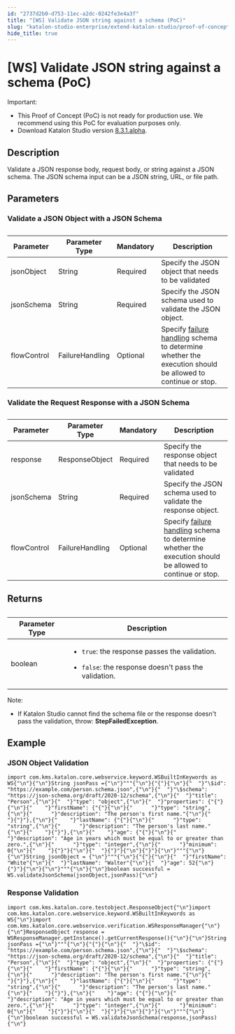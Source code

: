 ```yaml
---
id: "2737d2b0-d753-11ec-a2dc-0242fe3e4a3f"
title: "[WS] Validate JSON string against a schema (PoC)"
slug: "katalon-studio-enterprise/extend-katalon-studio/proof-of-concept/ws-validate-json-string-against-a-schema-poc"
hide_title: true
---
```


# <a id="id" class="anchor_top_offset"/><a id="ariaid-title1" class="anchor_top_offset"/>[WS] Validate JSON string against a schema (PoC)

<div xmlns="http://www.w3.org/1999/xhtml" className="note important note_important"><span className="note__title">Important:</span> 
  <ul className="ul"><li className="li">This Proof of Concept (PoC) is not ready for production use. We recommend using this PoC for evaluation purposes only.</li><li className="li">Download Katalon Studio version <a className="xref j-external-link" href="https://github.com/katalon-studio/katalon-studio/releases/tag/v8.3.1.alpha" target="_blank">8.3.1.alpha</a>.</li></ul>
</div>
    

## <a id="id_1" class="anchor_top_offset"/>Description

    
      
<p xmlns="http://www.w3.org/1999/xhtml" className="p">Validate a JSON response body, request body, or string against a   JSON schema. The JSON schema input can be a JSON string, URL, or   file path.</p> 
    
  
    

## <a id="id_2" class="anchor_top_offset"/>Parameters

    
          
      

### <a id="id_3" class="anchor_top_offset"/>Validate a JSON Object with a JSON Schema

      
        
<table xmlns="http://www.w3.org/1999/xhtml" className="table"><caption /><thead className="thead">     <tr className>       <th className="entry anchor_top_offset" id="id_3__entry__1">Parameter</th>       <th className="entry anchor_top_offset" id="id_3__entry__2">Parameter Type</th>       <th className="entry anchor_top_offset" id="id_3__entry__3">Mandatory</th>       <th className="entry anchor_top_offset" id="id_3__entry__4">Description</th>     </tr>   </thead><tbody className="tbody">     <tr className>       <td className="entry" headers="id_3__entry__1 id_3__entry__2 id_3__entry__3 id_3__entry__4 ">jsonObject</td>       <td className="entry" headers="id_3__entry__1 id_3__entry__2 id_3__entry__3 id_3__entry__4 ">String</td>       <td className="entry" headers="id_3__entry__1 id_3__entry__2 id_3__entry__3 id_3__entry__4 ">Required</td>       <td className="entry" headers="id_3__entry__1 id_3__entry__2 id_3__entry__3 id_3__entry__4 ">Specify the JSON object that needs to be validated</td>     </tr>     <tr className>       <td className="entry" headers="id_3__entry__1 id_3__entry__2 id_3__entry__3 id_3__entry__4 ">jsonSchema</td>       <td className="entry" headers="id_3__entry__1 id_3__entry__2 id_3__entry__3 id_3__entry__4 ">String</td>       <td className="entry" headers="id_3__entry__1 id_3__entry__2 id_3__entry__3 id_3__entry__4 ">Required</td>       <td className="entry" headers="id_3__entry__1 id_3__entry__2 id_3__entry__3 id_3__entry__4 ">Specify the JSON schema used to validate the JSON object.</td>     </tr>     <tr className>       <td className="entry" headers="id_3__entry__1 id_3__entry__2 id_3__entry__3 id_3__entry__4 ">flowControl</td>       <td className="entry" headers="id_3__entry__1 id_3__entry__2 id_3__entry__3 id_3__entry__4 ">FailureHandling</td>       <td className="entry" headers="id_3__entry__1 id_3__entry__2 id_3__entry__3 id_3__entry__4 ">Optional</td>       <td className="entry" headers="id_3__entry__1 id_3__entry__2 id_3__entry__3 id_3__entry__4 ">Specify <a className="xref j-external-link" href="https://docs.katalon.com/katalon-studio/docs/failure-handling.html" target="_blank">failure           handling</a> schema to determine whether the execution should be         allowed to continue or stop.</td>     </tr>   </tbody></table> 
      
    
      

### <a id="id_4" class="anchor_top_offset"/>Validate the Request Response with a JSON Schema

      
        
<table xmlns="http://www.w3.org/1999/xhtml" className="table"><caption /><thead className="thead">     <tr className>       <th className="entry anchor_top_offset" id="id_4__entry__1">Parameter</th>       <th className="entry anchor_top_offset" id="id_4__entry__2">Parameter Type</th>       <th className="entry anchor_top_offset" id="id_4__entry__3">Mandatory</th>       <th className="entry anchor_top_offset" id="id_4__entry__4">Description</th>     </tr>   </thead><tbody className="tbody">     <tr className>       <td className="entry" headers="id_4__entry__1 id_4__entry__2 id_4__entry__3 id_4__entry__4 ">response</td>       <td className="entry" headers="id_4__entry__1 id_4__entry__2 id_4__entry__3 id_4__entry__4 ">ResponseObject</td>       <td className="entry" headers="id_4__entry__1 id_4__entry__2 id_4__entry__3 id_4__entry__4 ">Required</td>       <td className="entry" headers="id_4__entry__1 id_4__entry__2 id_4__entry__3 id_4__entry__4 ">Specify the response object that needs to be validated</td>     </tr>     <tr className>       <td className="entry" headers="id_4__entry__1 id_4__entry__2 id_4__entry__3 id_4__entry__4 ">jsonSchema</td>       <td className="entry" headers="id_4__entry__1 id_4__entry__2 id_4__entry__3 id_4__entry__4 ">String</td>       <td className="entry" headers="id_4__entry__1 id_4__entry__2 id_4__entry__3 id_4__entry__4 ">Required</td>       <td className="entry" headers="id_4__entry__1 id_4__entry__2 id_4__entry__3 id_4__entry__4 ">Specify the JSON schema used to validate the response         object.</td>     </tr>     <tr className>       <td className="entry" headers="id_4__entry__1 id_4__entry__2 id_4__entry__3 id_4__entry__4 ">flowControl</td>       <td className="entry" headers="id_4__entry__1 id_4__entry__2 id_4__entry__3 id_4__entry__4 ">FailureHandling</td>       <td className="entry" headers="id_4__entry__1 id_4__entry__2 id_4__entry__3 id_4__entry__4 ">Optional</td>       <td className="entry" headers="id_4__entry__1 id_4__entry__2 id_4__entry__3 id_4__entry__4 ">Specify <a className="xref j-external-link" href="https://docs.katalon.com/katalon-studio/docs/failure-handling.html" target="_blank">failure           handling</a> schema to determine whether the execution should be         allowed to continue or stop.</td>     </tr>   </tbody></table> 
      
    

## <a id="id_5" class="anchor_top_offset"/>Returns

<table xmlns="http://www.w3.org/1999/xhtml" className="table"><caption /><colgroup><col style={{width: '100%'}} /><col /></colgroup><thead className="thead"><tr className><th className="entry anchor_top_offset" id="id_5__entry__1">Parameter Type</th><th className="entry anchor_top_offset" id="id_5__entry__2">Description</th></tr></thead><tbody className="tbody"><tr className><td className="entry" headers="id_5__entry__1 id_5__entry__2 ">boolean</td><td className="entry" headers="id_5__entry__1 id_5__entry__2 "><ul className="ul"><li className="li"><code className="ph codeph">true</code>: the response passes the validation.</li><li className="li"><p className="p"><code className="ph codeph">false</code>:  the response doesn't pass the validation.</p></li></ul></td></tr></tbody></table> 
<div xmlns="http://www.w3.org/1999/xhtml" className="note note note_note"><span className="note__title">Note:</span> 
  <ul className="ul"><li className="li"><p className="p">If Katalon Studio cannot find the schema file or the response
        doesn't pass the validation, throw:
        <strong className="ph b">StepFailedException</strong>.</p></li></ul>    </div>

## <a id="concept-2382" class="anchor_top_offset"/>Example

      

### <a id="id_7" class="anchor_top_offset"/>JSON Object Validation

      
                  
<pre xmlns="http://www.w3.org/1999/xhtml" className="pre codeblock"><code>import com.kms.katalon.core.webservice.keyword.WSBuiltInKeywords as WS{"\n"}{"\n"}String jsonPass ={"\n"}"""{"\n"}{"{"}{"\n"}{"  "}"\$id": "https://example.com/person.schema.json",{"\n"}{"  "}"\$schema": "https://json-schema.org/draft/2020-12/schema",{"\n"}{"  "}"title": "Person",{"\n"}{"  "}"type": "object",{"\n"}{"  "}"properties": {"{"}{"\n"}{"    "}"firstName": {"{"}{"\n"}{"      "}"type": "string",{"\n"}{"      "}"description": "The person's first name."{"\n"}{"    "}{"}"},{"\n"}{"    "}"lastName": {"{"}{"\n"}{"      "}"type": "string",{"\n"}{"      "}"description": "The person's last name."{"\n"}{"    "}{"}"},{"\n"}{"    "}"age": {"{"}{"\n"}{"      "}"description": "Age in years which must be equal to or greater than zero.",{"\n"}{"      "}"type": "integer",{"\n"}{"      "}"minimum": 0{"\n"}{"    "}{"}"}{"\n"}{"  "}{"}"}{"\n"}{"}"}{"\n"}"""{"\n"}{"\n"}String jsonObject = {"\n"}"""{"\n"}{"{"}{"\n"}{"  "}"firstName": "White"{"\n"}{"  "}"lastName": "Walter"{"\n"}{"  "}"age": 52{"\n"}{"}"}{"\n"}{"\n"}"""{"\n"}{"\n"}boolean successful = WS.validateJsonSchema(jsonObject,jsonPass){"\n"}</code></pre> 
              
    
      

### <a id="id_8" class="anchor_top_offset"/>Response Validation

      
                  
<pre xmlns="http://www.w3.org/1999/xhtml" className="pre codeblock"><code>import com.kms.katalon.core.testobject.ResponseObject{"\n"}import com.kms.katalon.core.webservice.keyword.WSBuiltInKeywords as WS{"\n"}import com.kms.katalon.core.webservice.verification.WSResponseManager{"\n"}{"\n"}ResponseObject response = WSResponseManager.getInstance().getCurrentResponse(){"\n"}{"\n"}String jsonPass ={"\n"}"""{"\n"}{"{"}{"\n"}{"  "}"\$id": "https://example.com/person.schema.json",{"\n"}{"  "}"\$schema": "https://json-schema.org/draft/2020-12/schema",{"\n"}{"  "}"title": "Person",{"\n"}{"  "}"type": "object",{"\n"}{"  "}"properties": {"{"}{"\n"}{"    "}"firstName": {"{"}{"\n"}{"      "}"type": "string",{"\n"}{"      "}"description": "The person's first name."{"\n"}{"    "}{"}"},{"\n"}{"    "}"lastName": {"{"}{"\n"}{"      "}"type": "string",{"\n"}{"      "}"description": "The person's last name."{"\n"}{"    "}{"}"},{"\n"}{"    "}"age": {"{"}{"\n"}{"      "}"description": "Age in years which must be equal to or greater than zero.",{"\n"}{"      "}"type": "integer",{"\n"}{"      "}"minimum": 0{"\n"}{"    "}{"}"}{"\n"}{"  "}{"}"}{"\n"}{"}"}{"\n"}"""{"\n"}{"\n"}boolean successful = WS.validateJsonSchema(response,jsonPass){"\n"}</code></pre> 
              
    
